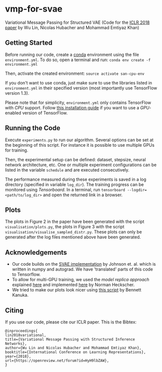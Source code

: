 # vmp-for-svae
Variational Message Passing for Structured VAE (Code for the [ICLR 2018 paper](https://openreview.net/pdf?id=HyH9lbZAW "Variational Message Passing with Structured Inference Networks") by Wu Lin, Nicolas Hubacher and Mohammad Emtiyaz Khan)


## Getting Started
Before running our code, create a [conda](https://conda.io/docs/user-guide/getting-started.html "Getting started with conda") environment using the file `environment.yml`. To do so, open a terminal and run:
```conda env create -f environment.yml```

Then, activate the created environment:
```source activate san-cpu-env```

If you don't want to use conda, just make sure to use the libraries listed in `environment.yml` in their specified version (most importantly use TensorFlow version 1.3). 

Please note that for simplicity, `environment.yml` only contains TensorFlow with _CPU_ support. Follow [this installation guide](https://www.tensorflow.org/install/ "tf Installation Guide") if you want to use a _GPU_-enabled version of TensorFlow.


## Running the Code
Execute `experiments.py` to run our algorithm. Several options can be set at the beginning of this script. For instance it is possible to use multiple GPUs for training.

Then, the experimental setup can be defined: dataset, stepsize, neural network architecture, etc. One or multiple experiment configurations can be listed in the variable `schedule` and are executed consecutively. 

The performance measured during these experiments is saved in a log directory (specified in variable `log_dir`). The training progress can be monitored using _Tensorboard_. In a terminal, run `tensorboard --logdir=<path/to/log_dir>` and open the returned link in a browser.


## Plots
The plots in Figure 2 in the paper have been generated with the script `visualisation/plots.py`, the plots in Figure 3 with the script `visualisation/visualise_sampled_distr.py`. These plots can only be generated after the log files mentioned above have been generated.


## Acknowledgements
- Our code builds on the [SVAE implementation](https://github.com/mattjj/svae "SVAE Code") by Johnson et. al. which is written in numpy and autograd. We have 'translated' parts of this code to Tensorflow.
- To allow for multi-GPU training, we used the _model replica approach_ explained [here](https://github.com/normanheckscher/mnist-multi-gpu/blob/master/README.md#training-a-model-using-multiple-gpu-cards "Model Replica Approach") and implemented [here](https://github.com/normanheckscher/mnist-multi-gpu/blob/master/mnist_multi_gpu_batching_train.py "Model Replica Example") by Norman Heckscher. 
- We tried to make our plots look nicer using [this script](http://bkanuka.com/articles/native-latex-plots/ "Native Looking matplotlib Plots in LaTeX") by Bennett Kanuka.


## Citing
If you use our code, please cite our ICLR paper. This is the Bibtex:
```
@inproceedings{
lin2018variational,
title={Variational Message Passing with Structured Inference Networks},
author={Wu Lin and Nicolas Hubacher and Mohammad Emtiyaz Khan},
booktitle={International Conference on Learning Representations},
year={2018},
url={https://openreview.net/forum?id=HyH9lbZAW},
}
```